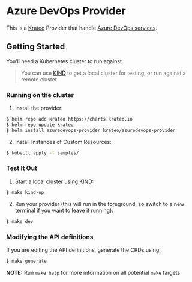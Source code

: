 # Azure DevOps Provider

This is a [Krateo](https://krateoplatformops.github.io/) Provider that handle [Azure DevOps services](https://azure.microsoft.com/en-us/products/devops).

## Getting Started

You’ll need a Kubernetes cluster to run against. 

> You can use [KIND](https://sigs.k8s.io/kind) to get a local cluster for testing, or run against a remote cluster.


### Running on the cluster

1. Install the provider:

```sh
$ helm repo add krateo https://charts.krateo.io
$ helm repo update krateo
$ helm install azuredevops-provider krateo/azuredevops-provider 
```

2. Install Instances of Custom Resources:

```sh
$ kubectl apply -f samples/
```

### Test It Out

1. Start a local cluster using [KIND](https://sigs.k8s.io/kind):

```sh
$ make kind-up
```

2. Run your provider (this will run in the foreground, so switch to a new terminal if you want to leave it running):

```sh
$ make dev
```

### Modifying the API definitions
If you are editing the API definitions, generate the CRDs using:

```sh
$ make generate
```

**NOTE:** Run `make help` for more information on all potential `make` targets